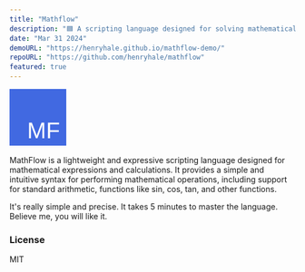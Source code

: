 ```yaml
---
title: "Mathflow"
description: "🟦 A scripting language designed for solving mathematical expressions and calculations."
date: "Mar 31 2024"
demoURL: "https://henryhale.github.io/mathflow-demo/"
repoURL: "https://github.com/henryhale/mathflow"
featured: true
---
```


![Mathflow](https://github.com/henryhale/mathflow/raw/master/docs/public/logo.svg)

MathFlow is a lightweight and expressive scripting language designed for mathematical expressions and calculations.
It provides a simple and intuitive syntax for performing mathematical operations, including support for standard arithmetic, functions like sin, cos, tan, and other functions.

It's really simple and precise. It takes 5 minutes to master the language.  Believe me, you will like it.

### License

MIT